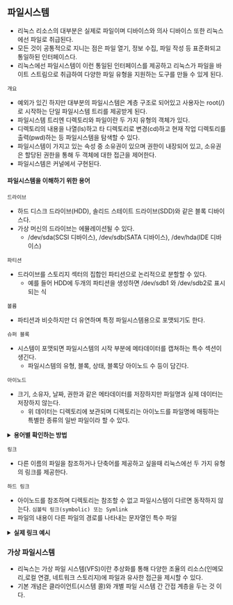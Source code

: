 ## 파일시스템
- 리눅스 리소스의 대부분은 실제로 파일이며 디바이스와 의사 디바이스 또한 리눅스에선 파일로 취급된다.
- 모든 것이 공통적으로 지니는 점은 파일 열기, 정보 수집, 파일 작성 등 표준화되고 통일하된 인터페이스다.
- 리눅스에선 파일시스템이 이런 통일된 인터페이스를 제공하고 리눅스가 파일을 바이트 스트림으로 취급하여 다양한 파일 유형을 지원하는 도구를 만들 수 있게 된다.

`개요`
- 예외가 있긴 하지만 대부분의 파일시스템은 계층 구조로 되어있고 사용자는 root(/)로 시작하는 단일 파일시스템 트리를 제공받게 된다.
- 파일시스템 트리엔 디렉토리와 파일이란 두 가지 유형의 객체가 있다. 
- 디렉토리의 내용을 나열(ls)하고 타 디렉토리로 변경(cd)하고 현재 작업 디렉토리를 출력(pwd)하는 등 파일시스템을 탐색할 수 있다.
- 파일시스템이 가지고 있는 속성 중 소유권이 있으며 권한이 내장되어 있고, 소유권은 할당된 권한을 통해 두 객체에 대한 접근을 제어한다.
- 파일시스템은 커널에서 구현된다.

#### 파일시스템을 이해하기 위한 용어
`드라이브`
- 하드 디스크 드라이브(HDD), 솔리드 스테이트 드라이브(SDD)와 같은 블록 디바이스다. 
- 가상 머신의 드라이브는 에뮬레이션될 수 있다.
  - /dev/sda(SCSI 디바이스), /dev/sdb(SATA 디바이스), /dev/hda(IDE 디바이스)

`파티션`
- 드라이브를 스토리지 섹터의 집합인 파티션으로 논리적으로 분할할 수 있다.
  - 예를 들어 HDD에 두개의 파티션을 생성하면 /dev/sdb1 와 /dev/sdb2로 표시되는 식

`볼륨`
- 파티션과 비슷하지만 더 유연하며 특정 파일시스템용으로 포맷되기도 한다.

`슈퍼 블록`
- 시스템이 포맷되면 파일시스템의 시작 부분에 메타데이터를 캡쳐하는 특수 섹션이 생긴다.
  - 파일시스템의 유형, 블록, 상태, 블록당 아이노드 수 등이 담긴다.

`아이노드`
- 크기, 소유자, 날짜, 권한과 같은 메타데이터를 저장하지만 파일명과 실제 데이터는 저장하지 않는다.
  - 위 데이터는 디렉토리에 보관되며 디렉토리는 아이노드를 파일명에 매핑하는 특별한 종류의 일반 파일이라 할 수 있다.

<details>
<summary><strong>용어별 확인하는 방법</strong></summary>
<div>

- 논리 디바이스에 대한 설정을 확인

```shell
lsblk --exclude 7 # 의사(루프) 디바이스를 제외한 모든 블록 디바이스를 나열한다.
NAME   MAJ:MIN RM   SIZE RO TYPE MOUNTPOINT
sda      8:0    0   1.8T  0 disk # 전체적으로 1.8T의 용량을 가진 sda라는 디스크 드라이브가 있다.
└─sda1   8:1    0   1.8T  0 part #
sdb      8:16   1   930G  0 disk # 전체적으로 0.9T의 용량을 가진 sda라는 디스크 드라이브가 있다.
├─sdb1   8:17   1   976M  0 part /boot # 다섯개의 파티션이 존재하며 sdb1은 부팅 파티션이다.
├─sdb2   8:18   1   7.6G  0 part
├─sdb3   8:19   1   7.6G  0 part /tmp
├─sdb4   8:20   1     1K  0 part
└─sdb5   8:21   1 913.8G  0 part /
```

- 사용 중인 파일시스템을 확인 

```shell
findmnt -D -t nosquashfs # 파일시스템을 나열하지만 스쿼시FS(CD용으로 특수 읽기 전용 압축 시스템) 유형은 제외한다.
SOURCE               FSTYPE     SIZE   USED  AVAIL USE% TARGET
devtmpfs             devtmpfs  31.4G      0  31.4G   0% /dev
tmpfs                tmpfs     31.5G      0  31.5G   0% /dev/shm
tmpfs                tmpfs     31.5G   3.2G  28.3G  10% /run
tmpfs                tmpfs     31.5G      0  31.5G   0% /sys/fs/cgroup
/dev/sdb5            ext4     899.3G   332G 521.7G  37% /
/dev/sdb1            ext4     944.7M   187M 692.9M  20% /boot
/dev/sdb3            ext4       7.4G 180.3M   6.8G   2% /tmp
```

```shell
stat myfile
  File: myfile
  Size: 4096      	Blocks: 8          IO Block: 4096   디렉토리 # 파일 유형 정보
Device: 815h/2069d	Inode: 36306979    Links: 2 # 디바이스와 아이노드 정보
Access: (0744/drwxr--r--)  Uid: ( 1005/   test)   Gid: ( 1005/   test)
Access: 2024-10-10 02:45:11.043450892 +0900
Modify: 2023-08-10 13:48:44.359250188 +0900
Change: 2023-08-10 13:48:44.359250188 +0900
 Birth: -
```

|      명령어       |     사용 예제     |
|:--------------:|:-------------:|
| lsblk | 모든 블록 디바이스 나열  |
| fdisk, parted | 디스크 파티션 관리 |
| blkid | UUID와 같은 블록 디바이스 속성 표시 |
| hwinfo | 하드웨어 정보 표시 |
| file -s | 파일시스템과 파티션 정보 표시 |
| stat, df -i, ls -i | 아이노드와 관련된 정보 표시 및 목록 출력 |

</div>
</details>

`링크`
- 다른 이름의 파일을 참조하거나 단축어를 제공하고 싶을때 리눅스에선 두 가지 유형의 링크를 제공한다.

`하드 링크`
- 아이노드를 참조하며 디렉토리는 참조할 수 없고 파일시스템이 다르면 동작하지 않는다.
`심볼릭 링크(symbolic) 또는 Symlink`
- 파일의 내용이 다른 파일의 경로를 나타내는 문자열인 특수 파일

<details>
<summary><strong>실제 링크 예시</strong></summary>
<div>

```shell
ln myfile somealias # 하드 링크 생성
ln -s myfile somesoftalias # 심볼릭 링크 생성(-s옵션)
ls -al *alias # 파일 목록 출력 파일 유형의 차이와 이름 표시 방식을 보자, ls -ali *alis를 사용하면 두 아이노드가 동일하다는 것을 알 수 있다.
stat somealias # 하드링크의 파일 내역 표시
stat somesoftalias # 심볼릭링크의 파일 내역 표시
```

</div>
</details>

### 가상 파일시스템
- 리눅스는 가상 파일 시스템(VFS)이란 추상화를 통해 다양한 조율의 리소스(인메모리,로컬 연결, 네트워크 스토리지)에 파일과 유사한 접근을 제시할 수 있다.
- 기본 개념은 클라이언트(시스템 콜)와 개별 파일 시스템 간 간접 계층을 두는 것 이다.